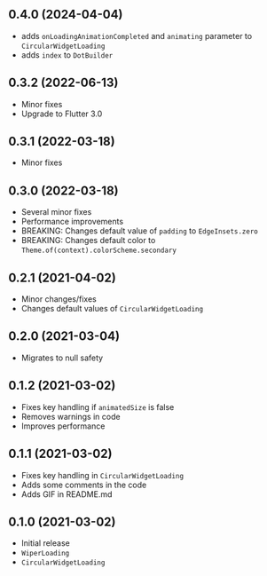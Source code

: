 ## 0.4.0 (2024-04-04)

- adds `onLoadingAnimationCompleted` and `animating` parameter to `CircularWidgetLoading`
- adds `index` to `DotBuilder`

## 0.3.2 (2022-06-13)

- Minor fixes
- Upgrade to Flutter 3.0

## 0.3.1 (2022-03-18)

- Minor fixes

## 0.3.0 (2022-03-18)

- Several minor fixes
- Performance improvements  
- BREAKING: Changes default value of `padding` to `EdgeInsets.zero`
- BREAKING: Changes default color to `Theme.of(context).colorScheme.secondary`

## 0.2.1 (2021-04-02)

- Minor changes/fixes
- Changes default values of `CircularWidgetLoading`

## 0.2.0 (2021-03-04)

- Migrates to null safety

## 0.1.2 (2021-03-02)

- Fixes key handling if `animatedSize` is false
- Removes warnings in code
- Improves performance

## 0.1.1 (2021-03-02)

- Fixes key handling in `CircularWidgetLoading`
- Adds some comments in the code
- Adds GIF in README.md

## 0.1.0 (2021-03-02)

- Initial release
- `WiperLoading`
- `CircularWidgetLoading`
